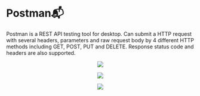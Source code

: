 <h1 align="left">Postman📬</h1>

<p> 
Postman is a REST API testing tool for desktop.  Can submit a HTTP request with several headers, parameters and raw request body by 4 different HTTP methods including 
GET, POST, PUT and DELETE. Response status code and headers are also supported.
</p>

<div align="center">

![](https://user-images.githubusercontent.com/47672788/90042232-75c4c600-dcdb-11ea-98ad-461a6b5a4e89.PNG)

![](https://user-images.githubusercontent.com/47672788/90042236-778e8980-dcdb-11ea-9c52-ec118ccafb52.PNG)

![](https://user-images.githubusercontent.com/47672788/90042237-78272000-dcdb-11ea-95e8-8bedabd08b85.PNG)

</div>
